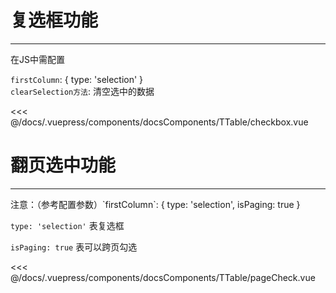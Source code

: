 # 复选框功能

---

<common-code-format>
  <docsComponents-TTable-checkbox slot="source"></docsComponents-TTable-checkbox>
  在JS中需配置
  
  `firstColumn`: { type: 'selection' }<br/>
  `clearSelection方法`: 清空选中的数据
  
  <<< @/docs/.vuepress/components/docsComponents/TTable/checkbox.vue
</common-code-format>

# 翻页选中功能

---

<common-code-format>
  <docsComponents-TTable-pageCheck slot="source"></docsComponents-TTable-pageCheck>
  注意：（参考配置参数）`firstColumn`: { type: 'selection', isPaging: true }
  
  `type: 'selection'` 表复选框
  
  `isPaging: true` 表可以跨页勾选
  
  <<< @/docs/.vuepress/components/docsComponents/TTable/pageCheck.vue
</common-code-format>
